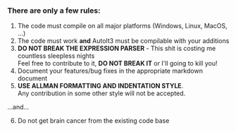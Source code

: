 ### There are only a few rules:
 
  1) The code must compile on all major platforms (Windows, Linux, MacOS, ...)
  2) The code must work **and** AutoIt3 must be compilable with your additions
  3) **DO NOT BREAK THE EXPRESSION PARSER** - This shit is costing me countless sleepless nights<br/>
     Feel free to contribute to it, **DO NOT BREAK IT** or I'll going to kill you!
  4) Document your features/bug fixes in the appropriate markdown document
  5) **USE ALLMAN FORMATTING AND INDENTATION STYLE**.<br/>
     Any contribution in some other style will not be accepted.
   
 ...and...
 
  6) Do not get brain cancer from the existing code base
